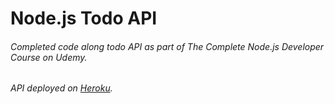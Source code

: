 # Node.js Todo API

###### Completed code along todo API as part of The Complete Node.js Developer Course on Udemy. 
###### API deployed on [Heroku](https://dry-inlet-97085.herokuapp.com/).
